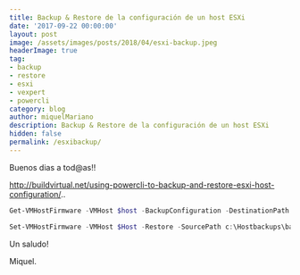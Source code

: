 ```yaml
---
title: Backup & Restore de la configuración de un host ESXi
date: '2017-09-22 00:00:00'
layout: post
image: /assets/images/posts/2018/04/esxi-backup.jpeg
headerImage: true
tag:
- backup
- restore
- esxi
- vexpert
- powercli
category: blog
author: miquelMariano
description: Backup & Restore de la configuración de un host ESXi
hidden: false
permalink: /esxibackup/
---
```


Buenos dias a tod@as!!

http://buildvirtual.net/using-powercli-to-backup-and-restore-esxi-host-configuration/..

```powershell
Get-VMHostFirmware -VMHost $host -BackupConfiguration -DestinationPath C:\HostBackups
```

```powershell
Set-VMHostFirmware -VMHost $Host -Restore -SourcePath c:\Hostbackups\backupfile.tgz -HostUser user -HostPassword password
```

Un saludo!

Miquel.


